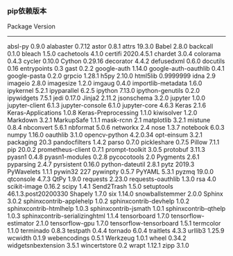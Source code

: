 ### pip依赖版本
Package                       Version
----------------------------- -------------------
absl-py                       0.9.0
alabaster                     0.7.12
astor                         0.8.1
attrs                         19.3.0
Babel                         2.8.0
backcall                      0.1.0
bleach                        1.5.0
cachetools                    4.1.0
certifi                       2020.4.5.1
chardet                       3.0.4
colorama                      0.4.3
cycler                        0.10.0
Cython                        0.29.16
decorator                     4.4.2
defusedxml                    0.6.0
docutils                      0.16
entrypoints                   0.3
gast                          0.2.2
google-auth                   1.14.0
google-auth-oauthlib          0.4.1
google-pasta                  0.2.0
grpcio                        1.28.1
h5py                          2.10.0
html5lib                      0.9999999
idna                          2.9
imageio                       2.8.0
imagesize                     1.2.0
imgaug                        0.4.0
importlib-metadata            1.6.0
ipykernel                     5.2.1
ipyparallel                   6.2.5
ipython                       7.13.0
ipython-genutils              0.2.0
ipywidgets                    7.5.1
jedi                          0.17.0
Jinja2                        2.11.2
jsonschema                    3.2.0
jupyter                       1.0.0
jupyter-client                6.1.3
jupyter-console               6.1.0
jupyter-core                  4.6.3
Keras                         2.1.6
Keras-Applications            1.0.8
Keras-Preprocessing           1.1.0
kiwisolver                    1.2.0
Markdown                      3.2.1
MarkupSafe                    1.1.1
mask-rcnn                     2.1
matplotlib                    3.2.1
mistune                       0.8.4
nbconvert                     5.6.1
nbformat                      5.0.6
networkx                      2.4
nose                          1.3.7
notebook                      6.0.3
numpy                         1.16.0
oauthlib                      3.1.0
opencv-python                 4.2.0.34
opt-einsum                    3.2.1
packaging                     20.3
pandocfilters                 1.4.2
parso                         0.7.0
pickleshare                   0.7.5
Pillow                        7.1.1
pip                           20.0.2
prometheus-client             0.7.1
prompt-toolkit                3.0.5
protobuf                      3.11.3
pyasn1                        0.4.8
pyasn1-modules                0.2.8
pycocotools                   2.0
Pygments                      2.6.1
pyparsing                     2.4.7
pyrsistent                    0.16.0
python-dateutil               2.8.1
pytz                          2019.3
PyWavelets                    1.1.1
pywin32                       227
pywinpty                      0.5.7
PyYAML                        5.3.1
pyzmq                         19.0.0
qtconsole                     4.7.3
QtPy                          1.9.0
requests                      2.23.0
requests-oauthlib             1.3.0
rsa                           4.0
scikit-image                  0.16.2
scipy                         1.4.1
Send2Trash                    1.5.0
setuptools                    46.1.3.post20200330
Shapely                       1.7.0
six                           1.14.0
snowballstemmer               2.0.0
Sphinx                        3.0.2
sphinxcontrib-applehelp       1.0.2
sphinxcontrib-devhelp         1.0.2
sphinxcontrib-htmlhelp        1.0.3
sphinxcontrib-jsmath          1.0.1
sphinxcontrib-qthelp          1.0.3
sphinxcontrib-serializinghtml 1.1.4
tensorboard                   1.7.0
tensorflow-estimator          2.1.0
tensorflow-gpu                1.7.0
tensorflow-tensorboard        1.5.1
termcolor                     1.1.0
terminado                     0.8.3
testpath                      0.4.4
tornado                       6.0.4
traitlets                     4.3.3
urllib3                       1.25.9
wcwidth                       0.1.9
webencodings                  0.5.1
Werkzeug                      1.0.1
wheel                         0.34.2
widgetsnbextension            3.5.1
wincertstore                  0.2
wrapt                         1.12.1
zipp                          3.1.0

